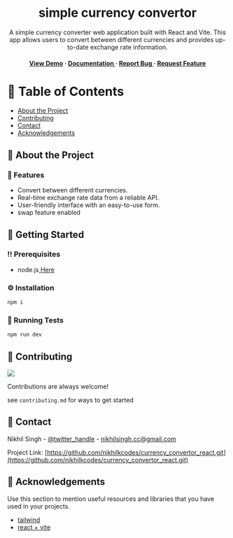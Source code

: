 <div align='center'>

<h1>simple currency convertor</h1>
<p>A simple currency converter web application built with React and Vite. This app allows users to convert between different currencies and provides up-to-date exchange rate information.</p>

<h4> <a href=https://currency-convertor-react-one.vercel.app/>View Demo</a> <span> · </span> <a href="https://github.com/nikhilkcodes/currency_convertor_react/blob/master/README.md"> Documentation </a> <span> · </span> <a href="https://github.com/nikhilkcodes/currency_convertor_react/issues"> Report Bug </a> <span> · </span> <a href="https://github.com/nikhilkcodes/currency_convertor_react/issues"> Request Feature </a> </h4>


</div>

# :notebook_with_decorative_cover: Table of Contents

- [About the Project](#star2-about-the-project)
- [Contributing](#wave-contributing)
- [Contact](#handshake-contact)
- [Acknowledgements](#gem-acknowledgements)


## :star2: About the Project

### :dart: Features
- Convert between different currencies.
- Real-time exchange rate data from a reliable API.
- User-friendly interface with an easy-to-use form.
- swap feature enabled


## :toolbox: Getting Started

### :bangbang: Prerequisites

- node.js<a href="https://nodejs.org/en"> Here</a>


### :gear: Installation


```bash
npm i
```


### :test_tube: Running Tests


```bash
npm run dev
```


## :wave: Contributing

<a href="https://github.com/nikhilkcodes/currency_convertor_react.git/graphs/contributors"> <img src="https://contrib.rocks/image?repo=Louis3797/awesome-readme-template" /> </a>

Contributions are always welcome!

see `contributing.md` for ways to get started

## :handshake: Contact

Nikhil Singh - [@twitter_handle](https://twitter.com/mainikhilhun) - nikhilsingh.cc@gmail.com

Project Link: [https://github.com/nikhilkcodes/currency_convertor_react.git](https://github.com/nikhilkcodes/currency_convertor_react.git)

## :gem: Acknowledgements

Use this section to mention useful resources and libraries that you have used in your projects.

- [tailwind](https://tailwindcss.com/)
- [react + vite ](https://vitejs.dev/)
